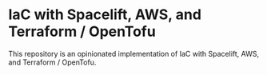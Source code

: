 # IaC with Spacelift, AWS, and Terraform / OpenTofu

This repository is an opinionated implementation of IaC with Spacelift, AWS, and Terraform / OpenTofu.
